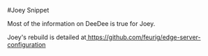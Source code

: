 #Joey Snippet

Most of the information on DeeDee is true for Joey.

Joey's rebuild is detailed at[ https://github.com/feurig/edge-server-configuration ](https://github.com/feurig/edge-server-configuration)